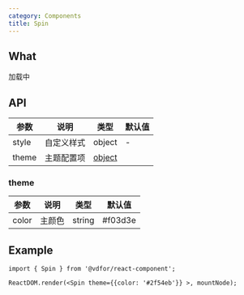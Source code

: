 ```yaml
---
category: Components
title: Spin
---
```


## What

加载中

## API

| 参数 | 说明 | 类型 | 默认值 |
| --- | --- | --- | --- |
| style | 自定义样式 | object | - |
| theme | 主题配置项 | [object](#theme) |  |

### theme

| 参数 | 说明 | 类型 | 默认值 |
| --- | --- | --- | --- |
| color | 主颜色 | string | #f03d3e |

## Example

```tsx
import { Spin } from '@vdfor/react-component';

ReactDOM.render(<Spin theme={{color: '#2f54eb'}} >, mountNode);
```
